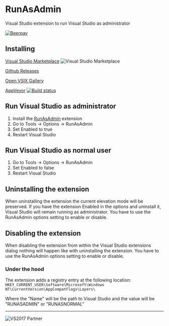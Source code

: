 # RunAsAdmin
Visual Studio extension to run Visual Studio as administrator

[![Beerpay](https://img.shields.io/beerpay/sboulema/RunAsAdmin.svg?style=flat)](https://beerpay.io/sboulema/RunAsAdmin)

## Installing
[Visual Studio Marketplace](https://marketplace.visualstudio.com/items?itemName=SamirBoulema.RunAsAdmin) ![Visual Studio Marketplace](http://vsmarketplacebadge.apphb.com/version-short/SamirBoulema.RunAsAdmin.svg)

[Github Releases](https://github.com/sboulema/RunAsAdmin/releases)

[Open VSIX Gallery](http://vsixgallery.com/extension/dda2a29d-8fd9-4131-adc5-afcf6ef36b25/)

[AppVeyor](https://ci.appveyor.com/project/sboulema/runasadmin) [![Build status](https://ci.appveyor.com/api/projects/status/swx1byhk0tuxsbog?svg=true)](https://ci.appveyor.com/project/sboulema/runasadmin)

## Run Visual Studio as administrator
1. Install the [RunAsAdmin](https://marketplace.visualstudio.com/items?itemName=SamirBoulema.RunAsAdmin) extension
2. Go to Tools -> Options -> RunAsAdmin
3. Set Enabled to true
4. Restart Visual Studio

## Run Visual Studio as normal user
1. Go to Tools -> Options -> RunAsAdmin
2. Set Enabled to false
3. Restart Visual Studio

## Uninstalling the extension
When uninstalling the extension the current elevation mode will be preserved. If you have the extension Enabled in the options and uninstall it, Visual Studio will remain running as administrator. You have to use the RunAsAdmin options setting to enable or disable.

## Disabling the extension
When disabling the extension from within the Visual Studio extensions dialog nothing will happen like with uninstalling the extension. You have to use the RunAsAdmin options setting to enable or disable.

### Under the hood
The extension adds a registry entry at the following location: `HKEY_CURRENT_USER\Software\Microsoft\Windows NT\CurrentVersion\AppCompatFlags\Layers\`

Where the "Name" will be the path to Visual Studio and the value will be "RUNASADMIN" or "RUNASNORMAL"

---

![VS2017 Partner](http://i.imgur.com/wlgwRF1.png)